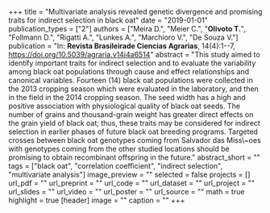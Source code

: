 +++
title = "Multivariate analysis revealed genetic divergence and promising traits for indirect selection in black oat"
date = "2019-01-01"
publication_types = ["2"]
authors = ["Meira D.", "Meier C.", "**Olivoto T.**", "Follmann D.", "Rigatti A.", "Lunkes A.", "Marchioro V.", "De Souza V."]
publication = "In: **Revista Brasileirade Ciencias Agrarias**, 14(4):1--7, https://doi.org/10.5039/agraria.v14i4a6514"
abstract = "This study aimed to identify important traits for indirect selection and to evaluate the variability among black oat populations through cause and effect relationships and canonical variables. Fourteen (14) black oat populations were collected in the 2013 cropping season which were evaluated in the laboratory, and then in the field in the 2014 cropping season. The seed width has a high and positive association with physiological quality of black oat seeds. The number of grains and thousand-grain weight has greater direct effects on the grain yield of black oat; thus, these traits may be considered for indirect selection in earlier phases of future black oat breeding programs. Targeted crosses between black oat genotypes coming from Salvador das Miss\\~oes with genotypes coming from the other studied locations should be promising to obtain recombinant offspring in the future."
abstract_short = ""
tags = ["black oat", "correlation coefficient", "indirect selection", "multivariate analysis"]
image_preview = ""
selected = false
projects = []
url_pdf = ""
url_preprint = ""
url_code = ""
url_dataset = ""
url_project = ""
url_slides = ""
url_video = ""
url_poster = ""
url_source = ""
math = true
highlight = true
[header]
image = ""
caption = ""
+++
